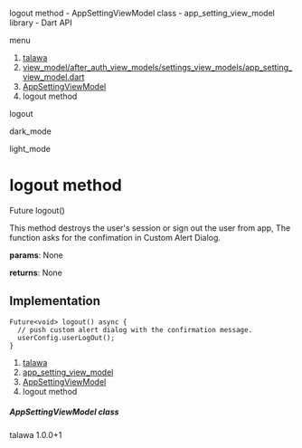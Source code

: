 




logout method - AppSettingViewModel class - app\_setting\_view\_model library - Dart API







menu

1. [talawa](../../index.html)
2. [view\_model/after\_auth\_view\_models/settings\_view\_models/app\_setting\_view\_model.dart](../../view_model_after_auth_view_models_settings_view_models_app_setting_view_model/view_model_after_auth_view_models_settings_view_models_app_setting_view_model-library.html)
3. [AppSettingViewModel](../../view_model_after_auth_view_models_settings_view_models_app_setting_view_model/AppSettingViewModel-class.html)
4. logout method

logout


dark\_mode

light\_mode




# logout method


Future<void>
logout()

This method destroys the user's session or sign out the user from app, The function asks for the confimation in Custom Alert Dialog.

**params**:
None

**returns**:
None


## Implementation

```
Future<void> logout() async {
  // push custom alert dialog with the confirmation message.
  userConfig.userLogOut();
}
```

 


1. [talawa](../../index.html)
2. [app\_setting\_view\_model](../../view_model_after_auth_view_models_settings_view_models_app_setting_view_model/view_model_after_auth_view_models_settings_view_models_app_setting_view_model-library.html)
3. [AppSettingViewModel](../../view_model_after_auth_view_models_settings_view_models_app_setting_view_model/AppSettingViewModel-class.html)
4. logout method

##### AppSettingViewModel class





talawa
1.0.0+1






